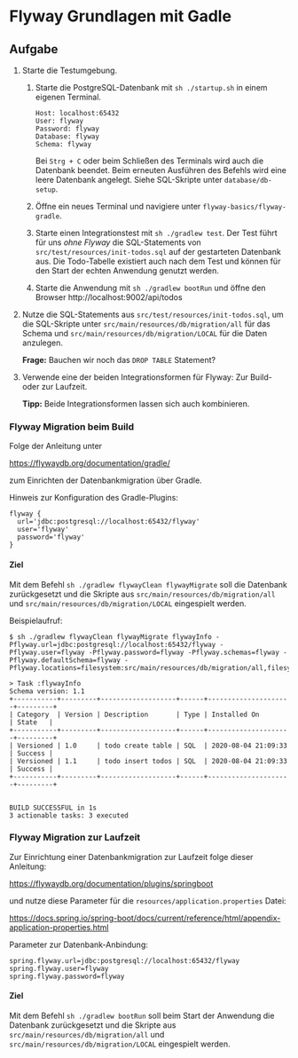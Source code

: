 # Flyway Grundlagen mit Gadle

## Aufgabe

1. Starte die Testumgebung.
   1. Starte die PostgreSQL-Datenbank mit `sh ./startup.sh` in einem eigenen Terminal. 
      
      ```
      Host: localhost:65432
      User: flyway
      Password: flyway
      Database: flyway
      Schema: flyway
      ```
      
      Bei `Strg + C` oder beim Schließen des Terminals wird auch die Datenbank beendet. 
      Beim erneuten Ausführen des Befehls wird eine leere Datenbank angelegt.
      Siehe SQL-Skripte unter `database/db-setup`.
      
   2. Öffne ein neues Terminal und navigiere unter `flyway-basics/flyway-gradle`. 
   
   3. Starte einen Integrationstest mit `sh ./gradlew test`.
      Der Test führt für uns _ohne Flyway_ die SQL-Statements 
      von `src/test/resources/init-todos.sql` auf der gestarteten Datenbank aus. 
      Die Todo-Tabelle existiert auch nach dem Test und können für den Start der echten Anwendung genutzt werden.
      
   4. Starte die Anwendung mit `sh ./gradlew bootRun` und öffne den Browser http://localhost:9002/api/todos

2. Nutze die SQL-Statements aus `src/test/resources/init-todos.sql`, 
um die SQL-Skripte unter `src/main/resources/db/migration/all` für das Schema und 
`src/main/resources/db/migration/LOCAL` für die Daten anzulegen.
  
   **Frage:** Bauchen wir noch das `DROP TABLE` Statement?
   
3. Verwende eine der beiden Integrationsformen für Flyway:
   Zur Build- oder zur Laufzeit.
   
   **Tipp:** Beide Integrationsformen lassen sich auch kombinieren.

### Flyway Migration beim Build

Folge der Anleitung unter 

https://flywaydb.org/documentation/gradle/

zum Einrichten der Datenbankmigration über Gradle.

Hinweis zur Konfiguration des Gradle-Plugins:
```
flyway {
  url='jdbc:postgresql://localhost:65432/flyway'
  user='flyway'
  password='flyway'
}
```

#### Ziel

Mit dem Befehl `sh ./gradlew flywayClean flywayMigrate` soll die Datenbank zurückgesetzt und 
die Skripte aus `src/main/resources/db/migration/all` und `src/main/resources/db/migration/LOCAL`
eingespielt werden.

Beispielaufruf:

```
$ sh ./gradlew flywayClean flywayMigrate flywayInfo -Pflyway.url=jdbc:postgresql://localhost:65432/flyway -Pflyway.user=flyway -Pflyway.password=flyway -Pflyway.schemas=flyway -Pflyway.defaultSchema=flyway -Pflyway.locations=filesystem:src/main/resources/db/migration/all,filesystem:src/main/resources/db/migration/LOCAL

> Task :flywayInfo
Schema version: 1.1
+-----------+---------+-------------------+------+---------------------+---------+
| Category  | Version | Description       | Type | Installed On        | State   |
+-----------+---------+-------------------+------+---------------------+---------+
| Versioned | 1.0     | todo create table | SQL  | 2020-08-04 21:09:33 | Success |
| Versioned | 1.1     | todo insert todos | SQL  | 2020-08-04 21:09:33 | Success |
+-----------+---------+-------------------+------+---------------------+---------+


BUILD SUCCESSFUL in 1s
3 actionable tasks: 3 executed
```

### Flyway Migration zur Laufzeit

Zur Einrichtung einer Datenbankmigration zur Laufzeit folge dieser Anleitung:

https://flywaydb.org/documentation/plugins/springboot

und nutze diese Parameter für die `resources/application.properties` Datei:

https://docs.spring.io/spring-boot/docs/current/reference/html/appendix-application-properties.html

Parameter zur Datenbank-Anbindung:
```
spring.flyway.url=jdbc:postgresql://localhost:65432/flyway
spring.flyway.user=flyway
spring.flyway.password=flyway
```

#### Ziel

Mit dem Befehl `sh ./gradlew bootRun` soll beim Start der Anwendung die Datenbank zurückgesetzt und 
die Skripte aus `src/main/resources/db/migration/all` und `src/main/resources/db/migration/LOCAL`
eingespielt werden.